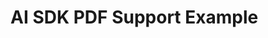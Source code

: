 # AI SDK PDF Support Example

<!-- This example demonstrates how to use the [AI SDK](https://sdk.vercel.ai/docs) with [Next.js](https://nextjs.org/) with the `useObject` hook to submit PDF messages to the AI provider of your choice (Google or Anthropic).

## Deploy your own

[![Deploy with Vercel](https://vercel.com/button)](https://vercel.com/new/clone?repository-url=https%3A%2F%2Fgithub.com%2Fvercel-labs%2Fai-sdk-preview-pdf-support&env=GOOGLE_API_KEY&envDescription=API%20keys%20needed%20for%20application&envLink=google.com)

## How to use

Run [`create-next-app`](https://github.com/vercel/next.js/tree/canary/packages/create-next-app) with [npm](https://docs.npmjs.com/cli/init), [Yarn](https://yarnpkg.com/lang/en/docs/cli/create/), or [pnpm](https://pnpm.io) to bootstrap the example:

```bash
npx create-next-app --example https://github.com/vercel-labs/ai-sdk-preview-pdf-support ai-sdk-preview-pdf-support-example
```

```bash
yarn create next-app --example https://github.com/vercel-labs/ai-sdk-preview-pdf-support ai-sdk-preview-pdf-support-example
```

```bash
pnpm create next-app --example https://github.com/vercel-labs/ai-sdk-preview-pdf-support ai-sdk-preview-pdf-support-example
```

To run the example locally you need to:

1. Sign up for accounts with the AI providers you want to use (e.g., Google).
2. Obtain API keys for Google provider.
3. Set the required environment variables as shown in the `.env.example` file, but in a new file called `.env`.
4. `npm install` to install the required dependencies.
5. `npm run dev` to launch the development server.


## Learn More

To learn more about Vercel AI SDK or Next.js take a look at the following resources:

- [AI SDK docs](https://sdk.vercel.ai/docs)
- [Vercel AI Playground](https://play.vercel.ai)
- [Next.js Documentation](https://nextjs.org/docs) - learn about Next.js features and API. -->
